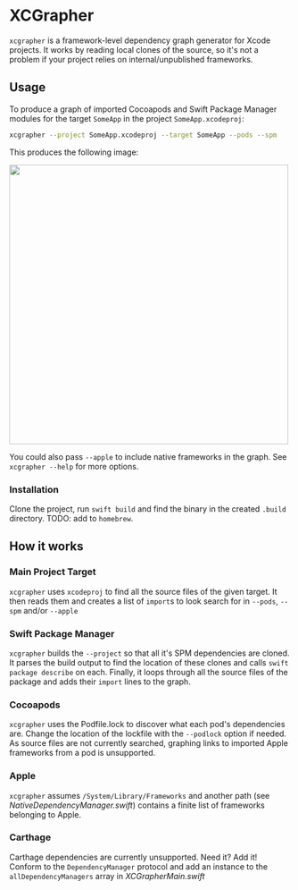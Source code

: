 # XCGrapher 
`xcgrapher` is a framework-level dependency graph generator for Xcode projects.
It works by reading local clones of the source, so it's not a problem if your project relies on internal/unpublished frameworks.

## Usage
To produce a graph of imported Cocoapods and Swift Package Manager modules for the target `SomeApp` in the project `SomeApp.xcodeproj`:
```sh
xcgrapher --project SomeApp.xcodeproj --target SomeApp --pods --spm
```
This produces the following image:

<img src="https://github.com/maxchuquimia/xcgrapher/blob/master/Marketting/xcgrapher.png?raw=true" width="500"/>

You could also pass `--apple` to include native frameworks in the graph. See `xcgrapher --help` for more options.

### Installation
Clone the project, run `swift build` and find the binary in the created `.build` directory. 
TODO: add to `homebrew`.

## How it works

### Main Project Target
`xcgrapher` uses `xcodeproj` to find all the source files of the given target. It then reads them and creates a list of  `import`s to look search for in `--pods`, `--spm` and/or `--apple`

### Swift Package Manager
`xcgrapher` builds the `--project` so that all it's SPM dependencies are cloned. It parses the build output to find the location of these clones and calls `swift package describe` on each. Finally, it loops through all the source files of the package and adds their `import` lines to the graph.

### Cocoapods
`xcgrapher` uses the Podfile.lock to discover what each pod's dependencies are. Change the location of the lockfile with the `--podlock` option if needed. As source files are not currently searched, graphing links to imported Apple frameworks from a pod is unsupported.

### Apple
`xcgrapher` assumes `/System/Library/Frameworks` and another path (see _NativeDependencyManager.swift_) contains a finite list of frameworks belonging to Apple.

### Carthage
Carthage dependencies are currently unsupported. Need it? Add it! Conform to the `DependencyManager` protocol and add an instance to the `allDependencyManagers` array in _XCGrapherMain.swift_
